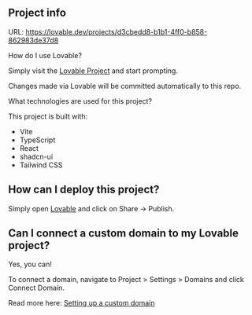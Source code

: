 ## Project info

URL: https://lovable.dev/projects/d3cbedd8-b1b1-4ff0-b858-862983de37d8

How do I use Lovable?

Simply visit the [Lovable Project](https://lovable.dev/projects/d3cbedd8-b1b1-4ff0-b858-862983de37d8) and start prompting.

Changes made via Lovable will be committed automatically to this repo.


What technologies are used for this project?

This project is built with:

- Vite
- TypeScript
- React
- shadcn-ui
- Tailwind CSS

## How can I deploy this project?

Simply open [Lovable](https://lovable.dev/projects/d3cbedd8-b1b1-4ff0-b858-862983de37d8) and click on Share -> Publish.

## Can I connect a custom domain to my Lovable project?

Yes, you can!

To connect a domain, navigate to Project > Settings > Domains and click Connect Domain.

Read more here: [Setting up a custom domain](https://docs.lovable.dev/tips-tricks/custom-domain#step-by-step-guide)
